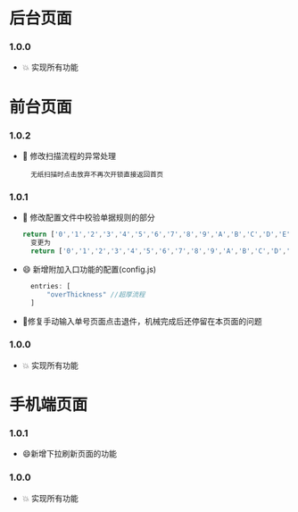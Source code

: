 # 后台页面
### 1.0.0
- 💥 实现所有功能
# 前台页面
### 1.0.2
- 🐛 修改扫描流程的异常处理
  ````
    无纸扫描时点击放弃不再次开锁直接返回首页
  ````
### 1.0.1
- 🔨 修改配置文件中校验单据规则的部分 
  ````javascript
  return ['0','1','2','3','4','5','6','7','8','9','A','B','C','D','E','F','G','H','I'].some(item=>String(tag).toUpperCase() === item) && !isNaN(e) && e >= 1 && e <= 9 && !isNaN(r) && r >= 1 && r <= 31;
    变更为
    return ['0','1','2','3','4','5','6','7','8','9','A','B','C','D','E','F','G','H','I'].some(item=>String(tag).toUpperCase() === item) && !isNaN(e) && e >= 0 && e <= 9 && !isNaN(r) && r >= 1 && r <= 31;
    ````  
- 😄 新增附加入口功能的配置(config.js)
  ````javascript
    entries: [
        "overThickness" //超厚流程
    ]
  ````  
- 🔨修复手动输入单号页面点击退件，机械完成后还停留在本页面的问题
### 1.0.0
- 💥 实现所有功能
  

# 手机端页面
### 1.0.1
- 😄新增下拉刷新页面的功能
### 1.0.0
- 💥 实现所有功能
